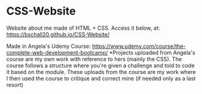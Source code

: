 # CSS-Website
Website about me made of HTML + CSS. Access it below, at:
https://bschall20.github.io/CSS-Website/

Made in Angela's Udemy Course: https://www.udemy.com/course/the-complete-web-development-bootcamp/
*Projects uploaded from Angela's course are my own work with reference to hers (mainly the CSS). 
          The course follows a structure where you're given a challenge and told to code it based on the module.
          These uploads from the course are my work where I then used the course to critique and correct mine (if needed only as a last resort)
